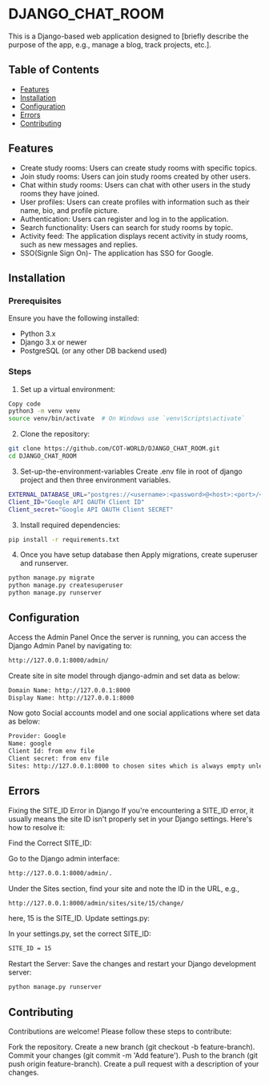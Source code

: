 # DJANGO_CHAT_ROOM

This is a Django-based web application designed to [briefly describe the purpose of the app, e.g., manage a blog, track projects, etc.].

## Table of Contents

- [Features](#features)
- [Installation](#installation)
- [Configuration](#configuration)
- [Errors](#errors)
- [Contributing](#contributing)

## Features

- Create study rooms: Users can create study rooms with specific topics.
- Join study rooms: Users can join study rooms created by other users.
- Chat within study rooms: Users can chat with other users in the study rooms they have joined.
- User profiles: Users can create profiles with information such as their name, bio, and profile picture.
- Authentication: Users can register and log in to the application.
- Search functionality: Users can search for study rooms by topic.
- Activity feed: The application displays recent activity in study rooms, such as new messages and replies.
- SSO(Signle Sign On)- The application has SSO for Google.

## Installation

### Prerequisites

Ensure you have the following installed:
- Python 3.x
- Django 3.x or newer
- PostgreSQL (or any other DB backend used)

### Steps

1. Set up a virtual environment:

```bash
Copy code
python3 -m venv venv
source venv/bin/activate  # On Windows use `venv\Scripts\activate`
```
2. Clone the repository:
```bash
git clone https://github.com/COT-WORLD/DJANGO_CHAT_ROOM.git
cd DJANGO_CHAT_ROOM
```
3. Set-up-the-environment-variables
Create .env file in root of django project and then three environment variables.
```bash
EXTERNAL_DATABASE_URL="postgres://<username>:<password>@<host>:<port>/<database>"
Client_ID="Google API OAUTH Client ID"
Client_secret="Google API OAUTH Client SECRET"
```

3. Install required dependencies:

```bash
pip install -r requirements.txt
```
4. Once you have setup database then Apply migrations, create superuser and runserver.

```bash 
python manage.py migrate
python manage.py createsuperuser
python manage.py runserver
```
## Configuration
Access the Admin Panel
Once the server is running, you can access the Django Admin Panel by navigating to:
```bash
http://127.0.0.1:8000/admin/
```
Create site in site model through django-admin and set data as below:
```bash
Domain Name: http://127.0.0.1:8000
Display Name: http://127.0.0.1:8000
```
Now goto Social accounts model and one social applications where set data as below:

```bash
Provider: Google
Name: google
Client Id: from env file
Client secret: from env file
Sites: http://127.0.0.1:8000 to chosen sites which is always empty unless you add something.
```
## Errors
Fixing the SITE_ID Error in Django
If you're encountering a SITE_ID error, it usually means the site ID isn't properly set in your Django settings. Here's how to resolve it:

Find the Correct SITE_ID:

Go to the Django admin interface: 
```bash 
http://127.0.0.1:8000/admin/.
```
Under the Sites section, find your site and note the ID in the URL, e.g., 
```bash
http://127.0.0.1:8000/admin/sites/site/15/change/ 
```
here, 15 is the SITE_ID.
Update settings.py:

In your settings.py, set the correct SITE_ID:
```bash
SITE_ID = 15
```
Restart the Server:
Save the changes and restart your Django development server:
```bash
python manage.py runserver
```
## Contributing

Contributions are welcome! Please follow these steps to contribute:

Fork the repository.
Create a new branch (git checkout -b feature-branch).
Commit your changes (git commit -m 'Add feature').
Push to the branch (git push origin feature-branch).
Create a pull request with a description of your changes.

